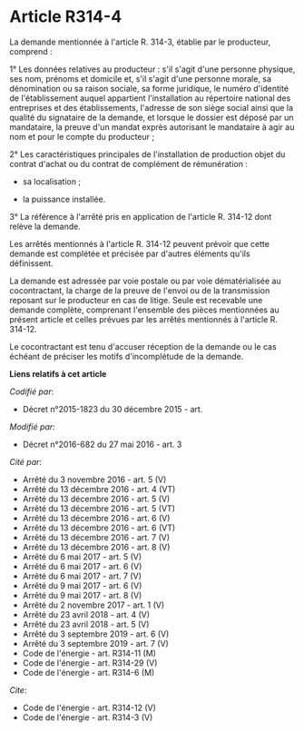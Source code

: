 # Article R314-4

La demande mentionnée à l'article R. 314-3, établie par le producteur, comprend : 

1° Les données relatives au producteur : s'il s'agit d'une personne physique, ses nom, prénoms et domicile et, s'il s'agit
d'une personne morale, sa dénomination ou sa raison sociale, sa forme juridique, le numéro d'identité de l'établissement
auquel appartient l'installation au répertoire national des entreprises et des établissements, l'adresse de son siège social
ainsi que la qualité du signataire de la demande, et lorsque le dossier est déposé par un mandataire, la preuve d'un mandat
exprès autorisant le mandataire à agir au nom et pour le compte du producteur ; 

2° Les caractéristiques principales de l'installation de production objet du contrat d'achat ou du contrat de complément de
rémunération :

- sa localisation ;

- la puissance installée. 

3° La référence à l'arrêté pris en application de l'article R. 314-12 dont relève la demande. 

Les arrêtés mentionnés à l'article R. 314-12 peuvent prévoir que cette demande est complétée et précisée par d'autres
éléments qu'ils définissent. 

La demande est adressée par voie postale ou par voie dématérialisée au cocontractant, la charge de la preuve de l'envoi ou de
la transmission reposant sur le producteur en cas de litige. Seule est recevable une demande complète, comprenant l'ensemble
des pièces mentionnées au présent article et celles prévues par les arrêtés mentionnés à l'article R. 314-12. 

Le cocontractant est tenu d'accuser réception de la demande ou le cas échéant de préciser les motifs d'incomplétude de la
demande.

**Liens relatifs à cet article**

_Codifié par_:

  - Décret n°2015-1823 du 30 décembre 2015 - art.

_Modifié par_:

  - Décret n°2016-682 du 27 mai 2016 - art. 3

_Cité par_:

  - Arrêté du 3 novembre 2016 - art. 5 (V)
  - Arrêté du 13 décembre 2016 - art. 4 (VT)
  - Arrêté du 13 décembre 2016 - art. 5 (V)
  - Arrêté du 13 décembre 2016 - art. 5 (VT)
  - Arrêté du 13 décembre 2016 - art. 6 (V)
  - Arrêté du 13 décembre 2016 - art. 6 (VT)
  - Arrêté du 13 décembre 2016 - art. 7 (V)
  - Arrêté du 13 décembre 2016 - art. 8 (V)
  - Arrêté du 6 mai 2017 - art. 5 (V)
  - Arrêté du 6 mai 2017 - art. 6 (V)
  - Arrêté du 6 mai 2017 - art. 7 (V)
  - Arrêté du 9 mai 2017 - art. 6 (V)
  - Arrêté du 9 mai 2017 - art. 8 (V)
  - Arrêté du 2 novembre 2017 - art. 1 (V)
  - Arrêté du 23 avril 2018 - art. 4 (V)
  - Arrêté du 23 avril 2018 - art. 5 (V)
  - Arrêté du 3 septembre 2019 - art. 6 (V)
  - Arrêté du 3 septembre 2019 - art. 7 (V)
  - Code de l'énergie - art. R314-11 (M)
  - Code de l'énergie - art. R314-29 (V)
  - Code de l'énergie - art. R314-6 (M)

_Cite_:

  - Code de l'énergie - art. R314-12 (V)
  - Code de l'énergie - art. R314-3 (V)
